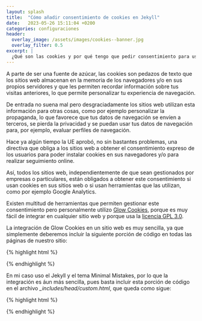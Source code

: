 ```yaml
---
layout: splash 
title:  "Cómo añadir consentimiento de cookies en Jekyll"
date:   2023-05-26 15:11:04 +0200
categories: configuraciones 
header:
  overlay_image: /assets/images/cookies--banner.jpg
  overlay_filter: 0.5 
excerpt: |
  ¿Qué son las cookies y por qué tengo que pedir consentimiento para usarlas?
---
```

A parte de ser una fuente de azúcar, las cookies son pedazos de texto que los sitios web almacenan en la memoria de los navegadores y/o en sus propios servidores y que les permiten recordar información sobre tus visitas anteriores, lo que 
permite personalizar tu experiencia de navegación. 

De entrada no suena mal pero desgraciadamente los sitios web utilizan esta información para otras cosas, como por ejemplo personalizar la propaganda, lo que favorece que tus datos de navegación se envíen a terceros, se pierda la privacidad 
y se puedan usar tus datos de navegación para, por ejemplo, evaluar perfiles de navegación.

Hace ya algún tiempo la UE aprobó, no sin bastantes problemas, una directiva que obliga a los sitios web a obtener el consentimiento expreso de los usuarios para poder instalar cookies en sus navegadores y/o para realizar seguimiento online.

Así, todos los sitios web, independientemente de que sean gestionados por empresas o particulares, están obligados a obtener este consentimiento si usan cookies en sus sitios web o si usan herramientas que las utilizan, como por ejemplo Google Analytics.

Existen multitud de herramientas que permiten gestionar este consentimiento pero personalmente utilizo [Glow Cookies](https://github.com/manucaralmo/GlowCookies), porque es muy fácil de integrar en cualquier sitio web y porque usa la [licencia GPL 3.0](https://es.wikipedia.org/wiki/GNU_General_Public_License). 

La integración de Glow Cookies en un sitio web es muy sencilla, ya que simplemente deberemos incluir la siguiente porción de código en todas las páginas de nuestro sitio:

{% highlight html %}
<script src="https://cdn.jsdelivr.net/gh/manucaralmo/GlowCookies@3.1.8/src/glowCookies.min.js"></script>

<script>
    glowCookies.start('es', {
        style: 1,
        analytics: 'G-XXXXXXXXXXXXXXX',
        policyLink: 'https://link-to-your-policy.com',
        hideAfterClick: true,
        position: 'right'
    });
</script>
{% endhighlight %}

En mi caso uso el Jekyll y el tema Minimal Mistakes, por lo que la integración es áun más sencilla, pues basta incluir esta porción de código en el archivo *_includes/head/custom.html*, que queda como sigue:

{% highlight html %}
<!-- start custom head snippets -->

<script src="https://cdn.jsdelivr.net/gh/manucaralmo/GlowCookies@3.1.8/src/glowCookies.min.js"></script>
<script>
    glowCookies.start('es', {
        style: 1,
        analytics: 'G-XXXXXXXXXXXXXXX',
        policyLink: 'https://link-to-your-policy.com',
        hideAfterClick: true,
        position: 'right'
    });
</script>

<!-- insert favicons. use https://realfavicongenerator.net/ -->

<!-- end custom head snippets -->
{% endhighlight %}
